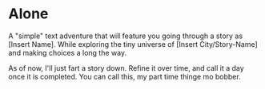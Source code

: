 # Alone
A "simple" text adventure that will feature you going through a story as [Insert Name]. While exploring the tiny universe of [Insert City/Story-Name] and making choices a long the way.

As of now, I'll just fart a story down. Refine it over time, and call it a day once it is completed. You can call this, my part time thinge mo bobber.
